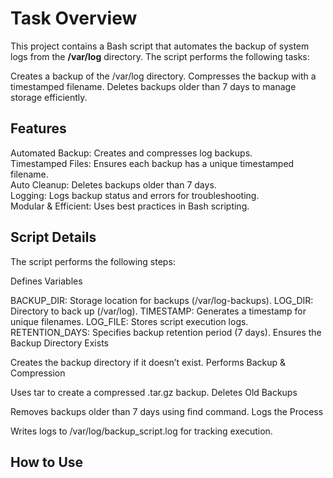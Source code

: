 # Task Overview
This project contains a Bash script that automates the backup of system logs from the **/var/log** directory. The script performs the following tasks:

Creates a backup of the /var/log directory.
Compresses the backup with a timestamped filename.
Deletes backups older than 7 days to manage storage efficiently.
## Features  
Automated Backup: Creates and compresses log backups.  
Timestamped Files: Ensures each backup has a unique timestamped filename.  
Auto Cleanup: Deletes backups older than 7 days.  
Logging: Logs backup status and errors for troubleshooting.  
Modular & Efficient: Uses best practices in Bash scripting.  

## Script Details
The script performs the following steps:

Defines Variables

BACKUP_DIR: Storage location for backups (/var/log-backups).
LOG_DIR: Directory to back up (/var/log).
TIMESTAMP: Generates a timestamp for unique filenames.
LOG_FILE: Stores script execution logs.
RETENTION_DAYS: Specifies backup retention period (7 days).
Ensures the Backup Directory Exists

Creates the backup directory if it doesn’t exist.
Performs Backup & Compression

Uses tar to create a compressed .tar.gz backup.
Deletes Old Backups

Removes backups older than 7 days using find command.
Logs the Process

Writes logs to /var/log/backup_script.log for tracking execution.
## How to Use
